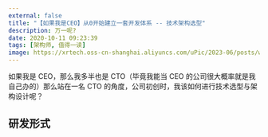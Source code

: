 ```yaml
---
external: false
title: "【如果我是CEO】从0开始建立一套开发体系 -- 技术架构选型"
description: 万一呢?
date: 2020-10-11 09:23:39
tags: [架构师, 值得一读]
image: https://xrtech.oss-cn-shanghai.aliyuncs.com/uPic/2023-06/posts/when-i-am-a-CEO.jpg
---
```


如果我是 CEO，那么我多半也是 CTO（毕竟我能当 CEO 的公司很大概率就是我自己办的）那么站在一名 CTO 的角度，公司初创时，我该如何进行技术选型与架构设计呢？

## 研发形式
